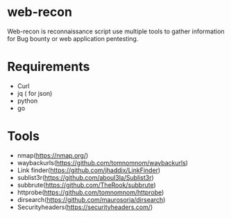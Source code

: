 # web-recon
Web-recon is reconnaissance script use multiple tools to gather information for Bug bounty or web application pentesting.

# Requirements
- Curl
- jq ( for json)
- python
- go 

# Tools
- nmap(https://nmap.org/)
- waybackurls(https://github.com/tomnomnom/waybackurls)
- Link finder(https://github.com/jhaddix/LinkFinder)
- sublist3r(https://github.com/aboul3la/Sublist3r)
- subbrute(https://github.com/TheRook/subbrute)
- httprobe(https://github.com/tomnomnom/httprobe)
- dirsearch(https://github.com/maurosoria/dirsearch)
- Securityheaders(https://securityheaders.com/)
